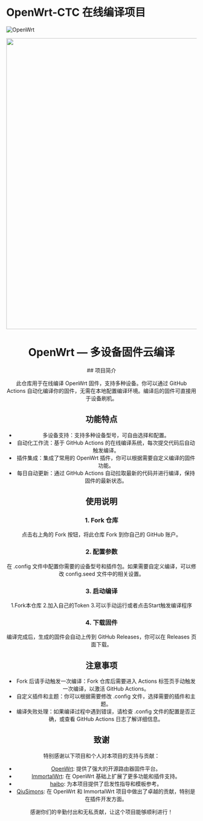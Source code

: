 # OpenWrt-CTC 在线编译项目

![OpenWrt](https://openwrt.org/_media/logo.png)
<div align="center">
<img width="768" src="https://cdn.jsdelivr.net/gh/haiibo/OpenWrt/images/openwrt.png"/>
<h1>OpenWrt — 多设备固件云编译</h1>
## 项目简介

此仓库用于在线编译 OpenWrt 固件，支持多种设备。你可以通过 GitHub Actions 自动化编译你的固件，无需在本地配置编译环境。编译后的固件可直接用于设备刷机。

## 功能特点

- 多设备支持：支持多种设备型号，可自由选择和配置。
- 自动化工作流：基于 GitHub Actions 的在线编译系统，每次提交代码后自动触发编译。
- 插件集成：集成了常用的 OpenWrt 插件，你可以根据需要自定义编译的固件功能。
- 每日自动更新：通过 GitHub Actions 自动拉取最新的代码并进行编译，保持固件的最新状态。

## 使用说明

### 1. Fork 仓库

点击右上角的 Fork 按钮，将此仓库 Fork 到你自己的 GitHub 账户。


### 2. 配置参数

在 .config 文件中配置你需要的设备型号和插件包。如果需要自定义编译，可以修改 config.seed 文件中的相关设置。

### 3. 启动编译

1.Fork本仓库
2.加入自己的Token
3.可以手动运行或者点击Start触发编译程序


### 4. 下载固件

编译完成后，生成的固件会自动上传到 GitHub Releases，你可以在 Releases 页面下载。


## 注意事项

- Fork 后请手动触发一次编译：Fork 仓库后需要进入 Actions 标签页手动触发一次编译，以激活 GitHub Actions。
- 自定义插件和主题：你可以根据需要修改 .config 文件，选择需要的插件和主题。
- 编译失败处理：如果编译过程中遇到错误，请检查 .config 文件的配置是否正确，或查看 GitHub Actions 日志了解详细信息。

## 致谢

特别感谢以下项目和个人对本项目的支持与贡献：

- [OpenWrt](https://openwrt.org/): 提供了强大的开源路由器固件平台。
- [ImmortalWrt](https://github.com/immortalwrt/immortalwrt): 在 OpenWrt 基础上扩展了更多功能和插件支持。
- [haibo](https://github.com/haibo): 为本项目提供了启发性指导和模板参考。
- [QiuSimons](https://github.com/QiuSimons): 在 OpenWrt 和 ImmortalWrt 项目中做出了卓越的贡献，特别是在插件开发方面。

感谢你们的辛勤付出和无私贡献，让这个项目能够顺利进行！
